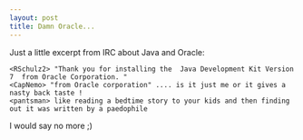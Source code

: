 ```yaml
---
layout: post
title: Damn Oracle...
---
```


Just a little excerpt from IRC about Java and Oracle:

    <RSchulz2> "Thank you for installing the  Java Development Kit Version 7  from Oracle Corporation. "
    <CapNemo> "from Oracle corporation" .... is it just me or it gives a nasty back taste !
    <pantsman> like reading a bedtime story to your kids and then finding out it was written by a paedophile

I would say no more ;)